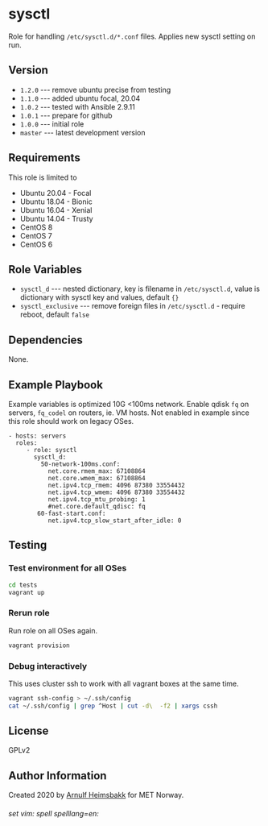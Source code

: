 sysctl
======

Role for handling `/etc/sysctl.d/*.conf` files. Applies new sysctl setting on run.

Version
-------

* `1.2.0` --- remove ubuntu precise from testing
* `1.1.0` --- added ubuntu focal, 20.04
* `1.0.2` --- tested with Ansible 2.9.11
* `1.0.1` --- prepare for github
* `1.0.0` --- initial role
* `master` --- latest development version

Requirements
------------

This role is limited to

* Ubuntu 20.04 - Focal
* Ubuntu 18.04 - Bionic
* Ubuntu 16.04 - Xenial
* Ubuntu 14.04 - Trusty
* CentOS 8
* CentOS 7
* CentOS 6

Role Variables
--------------


* `sysctl_d` --- nested dictionary, key is filename in `/etc/sysctl.d`, value is dictionary with sysctl key and values, default `{}`
* `sysctl_exclusive` --- remove foreign files in `/etc/sysctl.d` - require reboot, default `false`

Dependencies
------------

None.

Example Playbook
----------------

Example variables is optimized 10G <100ms network. Enable qdisk `fq` on servers, `fq_codel` on routers, ie. VM hosts. Not enabled in example since this role should work on legacy OSes.

    - hosts: servers
      roles:
         - role: sysctl
           sysctl_d:
             50-network-100ms.conf:
               net.core.rmem_max: 67108864
               net.core.wmem_max: 67108864
               net.ipv4.tcp_rmem: 4096 87380 33554432
               net.ipv4.tcp_wmem: 4096 87380 33554432
               net.ipv4.tcp_mtu_probing: 1
               #net.core.default_qdisc: fq
            60-fast-start.conf:
               net.ipv4.tcp_slow_start_after_idle: 0

Testing
-------

### Test environment for all OSes

```bash
cd tests
vagrant up
```

### Rerun role

Run role on all OSes again.

```bash
vagrant provision
```

### Debug interactively

This uses cluster ssh to work with all vagrant boxes at the same time.

```bash
vagrant ssh-config > ~/.ssh/config
cat ~/.ssh/config | grep ^Host | cut -d\  -f2 | xargs cssh
```

License
-------

GPLv2

Author Information
------------------

Created 2020 by [Arnulf Heimsbakk](mailto:arnulf.heimsbakk@met.no) for MET Norway.

###### set vim: spell spelllang=en:
